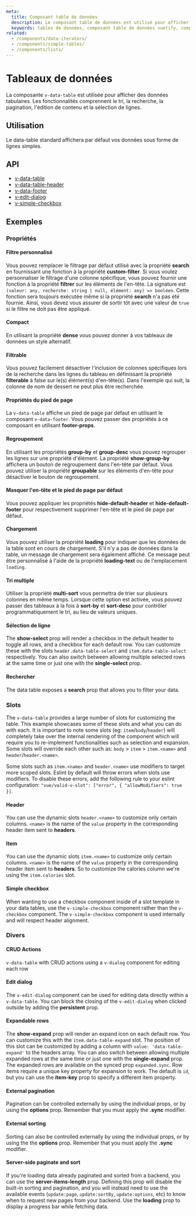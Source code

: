```yaml
---
meta:
  title: Composant table de données
  description: Le composant table de données est utilisé pour afficher des données tabulaires d'une manière facile à analyser pour les utilisateurs. Il comprend le tri, la recherche, la pagination et la sélection.
  keywords: tables de données, composant table de données vuetify, composant table de données vue
related:
  - /components/data-iterators/
  - /components/simple-tables/
  - /components/lists/
---
```


# Tableaux de données

La composante `v-data-table` est utilisée pour afficher des données tabulaires. Les fonctionnalités comprennent le tri, la recherche, la pagination, l'édition de contenu et la sélection de lignes.

<vuetify-ad slug="vs-vuetify-subscribe" />

## Utilisation

Le data-table standard affichera par défaut vos données sous forme de lignes simples.

<example file="v-data-table/usage" />

## API

- [v-data-table](/api/v-data-table)
- [v-data-table-header](/api/v-data-table-header)
- [v-data-footer](/api/v-data-footer)
- [v-edit-dialog](/api/v-edit-dialog)
- [v-simple-checkbox](/api/v-simple-checkbox)

<inline-api page="components/data-tables" />


<!-- ## Sub-components

### v-data-table-header

v-data-table-header description

### v-data-footer

v-data-footer description

### v-edit-dialog

v-edit-dialog description

### v-simple-checkbox

v-simple-checkbox description -->

## Exemples

### Propriétés

#### Filtre personnalisé

Vous pouvez remplacer le filtrage par défaut utilisé avec la propriété **search** en fournissant une fonction à la propriété **custom-filter**. Si vous voulez personnaliser le filtrage d'une colonne spécifique, vous pouvez fournir une fonction à la propriété **filtrer** sur les éléments de l'en-tête. La signature est `(valeur: any, recherche: string | null, élément: any) => booléen`. Cette fonction sera toujours exécutée même si la propriété **search** n'a pas été fournie. Ainsi, vous devez vous assurer de sortir tôt avec une valeur de `true` si le filtre ne doit pas être appliqué.

<example file="v-data-table/prop-custom-filter" />

#### Compact

En utilisant la propriété **dense** vous pouvez donner à vos tableaux de données un style alternatif.

<example file="v-data-table/prop-dense" />

#### Filtrable

Vous pouvez facilement désactiver l'inclusion de colonnes spécifiques lors de la recherche dans les lignes du tableau en définissant la propriété **filterable** à false sur le(s) élément(s) d'en-tête(s). Dans l'exemple qui suit, la colonne de nom de dessert ne peut plus être recherchée.

<example file="v-data-table/prop-filterable" />

#### Propriétés du pied de page

La `v-data-table` affiche un pied de page par défaut en utilisant le composant `v-data-footer`. Vous pouvez passer des propriétés à ce composant en utilisant **footer-props**.

<example file="v-data-table/prop-footer-props" />

#### Regroupement

En utilisant les propriétés **group-by** et **group-desc** vous pouvez regrouper les lignes sur une propriété d'élément. La propriété **show-group-by** affichera un bouton de regroupement dans l'en-tête par défaut. Vous pouvez utiliser la propriété **groupable** sur les éléments d'en-tête pour désactiver le bouton de regroupement.

<example file="v-data-table/prop-grouping" />

#### Masquer l'en-tête et le pied de page par défaut

Vous pouvez appliquer les propriétés **hide-default-header** et **hide-default-footer** pour respectivement supprimer l'en-tête et le pied de page par défaut.

<example file="v-data-table/prop-hide-header-footer" />

#### Chargement

Vous pouvez utiliser la propriété **loading** pour indiquer que les données de la table sont en cours de chargement. S'il n'y a pas de données dans la table, un message de chargement sera également affiché. Ce message peut être personnalisé à l'aide de la propriété **loading-text** ou de l'emplacement `loading`.

<example file="v-data-table/prop-loading" />

#### Tri multiple

Utiliser la propriété **multi-sort** vous permettra de trier sur plusieurs colonnes en même temps. Lorsque cette option est activée, vous pouvez passer des tableaux à la fois à **sort-by** et **sort-desc** pour contrôler programmatiquement le tri, au lieu de valeurs uniques.

<example file="v-data-table/prop-multi-sort" />

#### Sélection de ligne

The **show-select** prop will render a checkbox in the default header to toggle all rows, and a checkbox for each default row. You can customize these with the slots `header.data-table-select` and `item.data-table-select` respectively. You can also switch between allowing multiple selected rows at the same time or just one with the **single-select** prop.

<example file="v-data-table/prop-row-selection" />

#### Rechercher

The data table exposes a **search** prop that allows you to filter your data.

<example file="v-data-table/prop-search" />

### Slots

<vuetify-ad slug="vs-vue-3-slots" />

The `v-data-table` provides a large number of slots for customizing the table. This example showcases some of these slots and what you can do with each. It is important to note some slots (eg: `item`/`body`/`header`) will completely take over the internal rendering of the component which will require you to re-implement functionalities such as selection and expansion. Some slots will override each other such as: `body` > `item` > `item.<name>` and `header`/`header.<name>`.

<alert type="info">

  Some slots such as `item.<name>` and `header.<name>` use modifiers to target more scoped slots. Eslint by default will throw errors when slots use modifiers. To disable these errors, add the following rule to your eslint configuration: `"vue/valid-v-slot": ["error", { "allowModifiers": true }]`.

</alert>

<example file="v-data-table/slot-main" />

#### Header

You can use the dynamic slots `header.<name>` to customize only certain columns. `<name>` is the name of the `value` property in the corresponding header item sent to **headers**.

<example file="v-data-table/slot-header" />

#### Item

You can use the dynamic slots `item.<name>` to customize only certain columns. `<name>` is the name of the `value` property in the corresponding header item sent to **headers**. So to customize the calories column we're using the `item.calories` slot.

<example file="v-data-table/slot-item" />

#### Simple checkbox

When wanting to use a checkbox component inside of a slot template in your data tables, use the `v-simple-checkbox` component rather than the `v-checkbox` component. The `v-simple-checkbox` component is used internally and will respect header alignment.

<example file="v-data-table/slot-simple-checkbox" />

### Divers

#### CRUD Actions

`v-data-table` with CRUD actions using a `v-dialog` component for editing each row

<example file="v-data-table/misc-crud" />

#### Edit dialog

The `v-edit-dialog` component can be used for editing data directly within a `v-data-table`. You can block the closing of the `v-edit-dialog` when clicked outside by adding the **persistent** prop.

<example file="v-data-table/misc-edit-dialog" />

#### Expandable rows

The **show-expand** prop will render an expand icon on each default row. You can customize this with the `item.data-table-expand` slot. The position of this slot can be customized by adding a column with `value: 'data-table-expand'` to the headers array. You can also switch between allowing multiple expanded rows at the same time or just one with the **single-expand** prop. The expanded rows are available on the synced prop `expanded.sync`. Row items require a unique key property for expansion to work. The default is `id`, but you can use the **item-key** prop to specify a different item property.

<example file="v-data-table/misc-expand" />

#### External pagination

Pagination can be controlled externally by using the individual props, or by using the **options** prop. Remember that you must apply the **.sync** modifier.

<example file="v-data-table/misc-external-paginate" />

#### External sorting

Sorting can also be controlled externally by using the individual props, or by using the the **options** prop. Remember that you must apply the **.sync** modifier.

<example file="v-data-table/misc-external-sort" />

#### Server-side paginate and sort

If you're loading data already paginated and sorted from a backend, you can use the **server-items-length** prop. Defining this prop will disable the built-in sorting and pagination, and you will instead need to use the available events (`update:page`, `update:sortBy`, `update:options`, etc) to know when to request new pages from your backend. Use the **loading** prop to display a progress bar while fetching data.

<example file="v-data-table/misc-server-side-paginate-and-sort" />

<backmatter />
